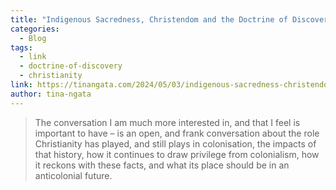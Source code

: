 ```yaml
---
title: "Indigenous Sacredness, Christendom and the Doctrine of Discovery"
categories:
  - Blog
tags:
  - link
  - doctrine-of-discovery
  - christianity
link: https://tinangata.com/2024/05/03/indigenous-sacredness-christendom-and-the-doctrine-of-discovery/
author: tina-ngata
--- 
```

> The conversation I am much more interested in, and that I feel is important to have – is an open, and frank conversation about the role Christianity has played, and still plays in colonisation, the impacts of that history, how it continues to draw privilege from colonialism, how it reckons with these facts, and what its place should be in an anticolonial future.

